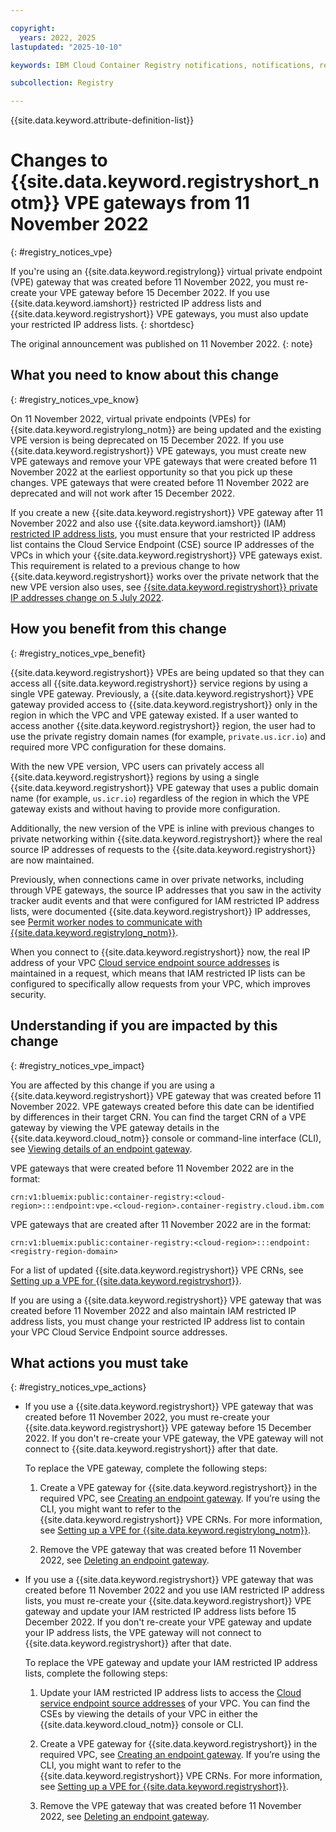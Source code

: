 ```yaml
---

copyright:
  years: 2022, 2025
lastupdated: "2025-10-10"

keywords: IBM Cloud Container Registry notifications, notifications, registry, changes, vpe

subcollection: Registry

---
```


{{site.data.keyword.attribute-definition-list}}

# Changes to {{site.data.keyword.registryshort_notm}} VPE gateways from 11 November 2022
{: #registry_notices_vpe}

If you're using an {{site.data.keyword.registrylong}} virtual private endpoint (VPE) gateway that was created before 11 November 2022, you must re-create your VPE gateway before 15 December 2022. If you use {{site.data.keyword.iamshort}} restricted IP address lists and {{site.data.keyword.registryshort}} VPE gateways, you must also update your restricted IP address lists.
{: shortdesc}

The original announcement was published on 11 November 2022.
{: note}

## What you need to know about this change
{: #registry_notices_vpe_know}

On 11 November 2022, virtual private endpoints (VPEs) for {{site.data.keyword.registrylong_notm}} are being updated and the existing VPE version is being deprecated on 15 December 2022. If you use {{site.data.keyword.registryshort}} VPE gateways, you must create new VPE gateways and remove your VPE gateways that were created before 11 November 2022 at the earliest opportunity so that you pick up these changes. VPE gateways that were created before 11 November 2022 are deprecated and will not work after 15 December 2022.

If you create a new {{site.data.keyword.registryshort}} VPE gateway after 11 November 2022 and also use {{site.data.keyword.iamshort}} (IAM) [restricted IP address lists](/docs/account?topic=account-ips&interface=ui), you must ensure that your restricted IP address list contains the Cloud Service Endpoint (CSE) source IP addresses of the VPCs in which your {{site.data.keyword.registryshort}} VPE gateways exist. This requirement is related to a previous change to how {{site.data.keyword.registryshort}} works over the private network that the new VPE version also uses, see [{{site.data.keyword.registryshort}} private IP addresses change on 5 July 2022](/docs/Registry?topic=Registry-registry_notices_iam_private_network).

## How you benefit from this change
{: #registry_notices_vpe_benefit}

{{site.data.keyword.registryshort}} VPEs are being updated so that they can access all {{site.data.keyword.registryshort}} service regions by using a single VPE gateway. Previously, a {{site.data.keyword.registryshort}} VPE gateway provided access to {{site.data.keyword.registryshort}} only in the region in which the VPC and VPE gateway existed. If a user wanted to access another {{site.data.keyword.registryshort}} region, the user had to use the private registry domain names (for example, `private.us.icr.io`) and required more VPC configuration for these domains.

With the new VPE version, VPC users can privately access all {{site.data.keyword.registryshort}} regions by using a single {{site.data.keyword.registryshort}} VPE gateway that uses a public domain name (for example, `us.icr.io`) regardless of the region in which the VPE gateway exists and without having to provide more configuration.

Additionally, the new version of the VPE is inline with previous changes to private networking within {{site.data.keyword.registryshort}} where the real source IP addresses of requests to the {{site.data.keyword.registryshort}} are now maintained.

Previously, when connections came in over private networks, including through VPE gateways, the source IP addresses that you saw in the activity tracker audit events and that were configured for IAM restricted IP address lists, were documented {{site.data.keyword.registryshort}} IP addresses, see [Permit worker nodes to communicate with {{site.data.keyword.registrylong_notm}}](/docs/containers?topic=containers-firewall#firewall_private_container_registry).

When you connect to {{site.data.keyword.registryshort}} now, the real IP address of your VPC [Cloud service endpoint source addresses](/docs/vpc?topic=vpc-vpc-behind-the-curtain#cse-source-addresses) is maintained in a request, which means that IAM restricted IP lists can be configured to specifically allow requests from your VPC, which improves security.

## Understanding if you are impacted by this change
{: #registry_notices_vpe_impact}

You are affected by this change if you are using a {{site.data.keyword.registryshort}} VPE gateway that was created before 11 November 2022. VPE gateways created before this date can be identified by differences in their target CRN. You can find the target CRN of a VPE gateway by viewing the VPE gateway details in the {{site.data.keyword.cloud_notm}} console or command-line interface (CLI), see [Viewing details of an endpoint gateway](/docs/vpc?topic=vpc-vpe-viewing-details-of-an-endpoint-gateway&interface=ui).

VPE gateways that were created before 11 November 2022 are in the format:

`crn:v1:bluemix:public:container-registry:<cloud-region>:::endpoint:vpe.<cloud-region>.container-registry.cloud.ibm.com`

VPE gateways that are created after 11 November 2022 are in the format:

`crn:v1:bluemix:public:container-registry:<cloud-region>:::endpoint:<registry-region-domain>`

For a list of updated {{site.data.keyword.registryshort}} VPE CRNs, see [Setting up a VPE for {{site.data.keyword.registryshort}}](/docs/Registry?topic=Registry-registry_vpe#registry_vpe_endpoint_setup).

If you are using a {{site.data.keyword.registryshort}} VPE gateway that was created before 11 November 2022 and also maintain IAM restricted IP address lists, you must change your restricted IP address list to contain your VPC Cloud Service Endpoint source addresses.

## What actions you must take
{: #registry_notices_vpe_actions}

- If you use a {{site.data.keyword.registryshort}} VPE gateway that was created before 11 November 2022, you must re-create your {{site.data.keyword.registryshort}} VPE gateway before 15 December 2022. If you don't re-create your VPE gateway, the VPE gateway will not connect to {{site.data.keyword.registryshort}} after that date.

    To replace the VPE gateway, complete the following steps:

    1. Create a VPE gateway for {{site.data.keyword.registryshort}} in the required VPC, see [Creating an endpoint gateway](/docs/vpc?topic=vpc-ordering-endpoint-gateway&interface=ui). If you’re using the CLI, you might want to refer to the {{site.data.keyword.registryshort}} VPE CRNs. For more information, see [Setting up a VPE for {{site.data.keyword.registrylong_notm}}](/docs/Registry?topic=Registry-registry_vpe#registry_vpe_endpoint_setup).

    2. Remove the VPE gateway that was created before 11 November 2022, see [Deleting an endpoint gateway](/docs/vpc?topic=vpc-vpe-deleting-ui-cli-api&interface=ui).

- If you use a {{site.data.keyword.registryshort}} VPE gateway that was created before 11 November 2022 and you use IAM restricted IP address lists, you must re-create your {{site.data.keyword.registryshort}} VPE gateway and update your IAM restricted IP address lists before 15 December 2022. If you don't re-create your VPE gateway and update your IP address lists, the VPE gateway will not connect to {{site.data.keyword.registryshort}} after that date.

    To replace the VPE gateway and update your IAM restricted IP address lists, complete the following steps:

    1. Update your IAM restricted IP address lists to access the [Cloud service endpoint source addresses](/docs/vpc?topic=vpc-vpc-behind-the-curtain#cse-source-addresses) of your VPC. You can find the CSEs by viewing the details of your VPC in either the {{site.data.keyword.cloud_notm}} console or CLI.

    2. Create a VPE gateway for {{site.data.keyword.registryshort}} in the required VPC, see [Creating an endpoint gateway](/docs/vpc?topic=vpc-ordering-endpoint-gateway&interface=ui). If you’re using the CLI, you might want to refer to the {{site.data.keyword.registryshort}} VPE CRNs. For more information, see [Setting up a VPE for {{site.data.keyword.registryshort}}](/docs/Registry?topic=Registry-registry_vpe#registry_vpe_endpoint_setup).

    3. Remove the VPE gateway that was created before 11 November 2022, see [Deleting an endpoint gateway](/docs/vpc?topic=vpc-vpe-deleting-ui-cli-api&interface=ui).
